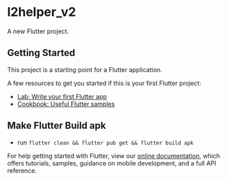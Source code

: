 # l2helper_v2

A new Flutter project.

## Getting Started

This project is a starting point for a Flutter application.

A few resources to get you started if this is your first Flutter project:

- [Lab: Write your first Flutter app](https://flutter.dev/docs/get-started/codelab)
- [Cookbook: Useful Flutter samples](https://flutter.dev/docs/cookbook)

## Make Flutter Build apk
 - run `flutter clean && flutter pub get && flutter build apk`

For help getting started with Flutter, view our
[online documentation](https://flutter.dev/docs), which offers tutorials,
samples, guidance on mobile development, and a full API reference.
